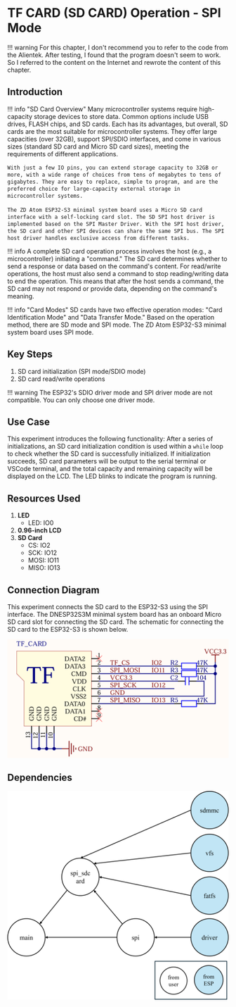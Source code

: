# TF CARD (SD CARD) Operation - SPI Mode

!!! warning
    For this chapter, I don't recommend you to refer to the code from the Alientek. After testing, I found that the program doesn't seem to work. So I referred to the content on the Internet and rewrote the content of this chapter.

## Introduction

!!! info "SD Card Overview"
    Many microcontroller systems require high-capacity storage devices to store data. Common options include USB drives, FLASH chips, and SD cards. Each has its advantages, but overall, SD cards are the most suitable for microcontroller systems. They offer large capacities (over 32GB), support SPI/SDIO interfaces, and come in various sizes (standard SD card and Micro SD card sizes), meeting the requirements of different applications.

    With just a few IO pins, you can extend storage capacity to 32GB or more, with a wide range of choices from tens of megabytes to tens of gigabytes. They are easy to replace, simple to program, and are the preferred choice for large-capacity external storage in microcontroller systems.

    The ZD Atom ESP32-S3 minimal system board uses a Micro SD card interface with a self-locking card slot. The SD SPI host driver is implemented based on the SPI Master Driver. With the SPI host driver, the SD card and other SPI devices can share the same SPI bus. The SPI host driver handles exclusive access from different tasks.

!!! info
    A complete SD card operation process involves the host (e.g., a microcontroller) initiating a "command." The SD card determines whether to send a response or data based on the command's content. For read/write operations, the host must also send a command to stop reading/writing data to end the operation. This means that after the host sends a command, the SD card may not respond or provide data, depending on the command's meaning.

!!! info "Card Modes"
    SD cards have two effective operation modes: "Card Identification Mode" and "Data Transfer Mode." Based on the operation method, there are SD mode and SPI mode. The ZD Atom ESP32-S3 minimal system board uses SPI mode.

## Key Steps

1. SD card initialization (SPI mode/SDIO mode)
2. SD card read/write operations

!!! warning
    The ESP32's SDIO driver mode and SPI driver mode are not compatible. You can only choose one driver mode.

## Use Case

This experiment introduces the following functionality: After a series of initializations, an SD card initialization condition is used within a `while` loop to check whether the SD card is successfully initialized. If initialization succeeds, SD card parameters will be output to the serial terminal or VSCode terminal, and the total capacity and remaining capacity will be displayed on the LCD. The LED blinks to indicate the program is running.

## Resources Used

1. **LED**
   - LED: IO0
2. **0.96-inch LCD**
3. **SD Card**
   - CS: IO2
   - SCK: IO12
   - MOSI: IO11
   - MISO: IO13

## Connection Diagram

This experiment connects the SD card to the ESP32-S3 using the SPI interface. The DNESP32S3M minimal system board has an onboard Micro SD card slot for connecting the SD card. The schematic for connecting the SD card to the ESP32-S3 is shown below.

![TF](TF.png)

## Dependencies

![dep](dep-07-spi-sd.png)